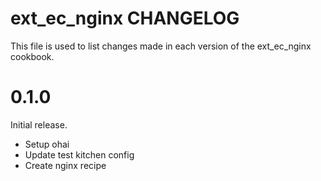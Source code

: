 # ext_ec_nginx CHANGELOG

This file is used to list changes made in each version of the ext_ec_nginx cookbook.

# 0.1.0

Initial release.

- Setup ohai
- Update test kitchen config
- Create nginx recipe
